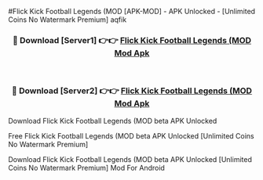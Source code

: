 #Flick Kick Football Legends (MOD [APK-MOD] - APK Unlocked - [Unlimited Coins No Watermark Premium] aqfik



<div align="center">

<h3>🔴 Download [Server1] 👉👉 <a href="https://momento.my/?title=Flick_Kick_Football_Legends_(MOD">Flick Kick Football Legends (MOD Mod Apk</a></h3><br>

<h3>🔴 Download [Server2] 👉👉 <a href="https://momento.my/?title=Flick_Kick_Football_Legends_(MOD">Flick Kick Football Legends (MOD Mod Apk</a></h3>
</div>



Download Flick Kick Football Legends (MOD beta APK Unlocked

Free Flick Kick Football Legends (MOD beta APK Unlocked [Unlimited Coins No Watermark Premium]

Download Flick Kick Football Legends (MOD beta APK Unlocked [Unlimited Coins No Watermark Premium] Mod For Android
